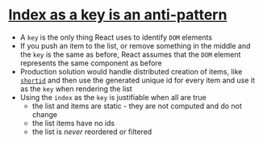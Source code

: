 # [Index as a key is an anti-pattern](https://medium.com/@robinpokorny/index-as-a-key-is-an-anti-pattern-e0349aece318)

* A `key` is the only thing React uses to identify `DOM` elements
* If you push an item to the list, or remove something in the middle and the `key` is the same as before, React assumes that the `DOM` element represents the same component as before
* Production solution would handle distributed creation of items, like [`shortid`](https://github.com/dylang/shortid) and then use the generated unique id for every item and use it as the `key` when rendering the list
* Using the `index` as the `key` is justifiable when all are true
  * the list and items are static - they are not computed and do not change
  * the list items have no ids
  * the list is *never* reordered or filtered

